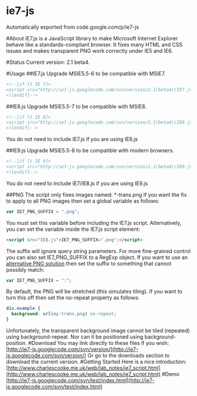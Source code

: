 # ie7-js
Automatically exported from code.google.com/p/ie7-js

#About
IE7.js is a JavaScript library to make Microsoft Internet Explorer behave like a standards-compliant browser. It fixes many HTML and CSS issues and makes transparent PNG work correctly under IE5 and IE6.

#Status
Current version: 2.1 beta4.

#Usage
##IE7.js
Upgrade MSIE5.5-6 to be compatible with MSIE7.
```html
<!--[if lt IE 7]>
<script src="http://ie7-js.googlecode.com/svn/version/2.1(beta4)/IE7.js"></script>
<![endif]-->
```

##IE8.js
Upgrade MSIE5.5-7 to be compatible with MSIE8.
```html
<!--[if lt IE 8]>
<script src="http://ie7-js.googlecode.com/svn/version/2.1(beta4)/IE8.js"></script>
<![endif]-->
```
You do not need to include IE7.js if you are using IE8.js

##IE9.js
Upgrade MSIE5.5-8 to be compatible with modern browsers.
```html
<!--[if lt IE 9]>
<script src="http://ie7-js.googlecode.com/svn/version/2.1(beta4)/IE9.js"></script>
<![endif]-->
```
You do not need to include IE7/IE8.js if you are using IE9.js

##PNG
The script only fixes images named: *-trans.png
If you want the fix to apply to all PNG images then set a global variable as follows:
```javascript
var IE7_PNG_SUFFIX = ".png";
```
You must set this variable before including the IE7.js script. Alternatively, you can set the variable inside the IE7.js script element:

```html
<script src="IE8.js">IE7_PNG_SUFFIX=".png";</script>
```
The suffix will ignore query string parameters. For more fine-grained control you can also set IE7_PNG_SUFFIX to a RegExp object. If you want to use an [alternative PNG solution](http://www.dillerdesign.com/experiment/DD_belatedPNG/) then set the suffix to something that cannot possibly match:

```javascript
var IE7_PNG_SUFFIX = ":";
```
By default, the PNG will be stretched (this simulates tiling). If you want to turn this off then set the no-repeat property as follows:

```css
div.example {
  background: url(my-trans.png) no-repeat;
}
```
Unfortunately, the transparent background image cannot be tiled (repeated) using background-repeat. Nor can it be positioned using background-position.
#Download
You may link directly to these files if you wish:
[http://ie7-js.googlecode.com/svn/version/](http://ie7-js.googlecode.com/svn/version/)
Or go to the downloads section to download the current version.
#Getting Started
Here is a nice introduction:
[http://www.charlescooke.me.uk/web/lab_notes/ie7_script.html](http://www.charlescooke.me.uk/web/lab_notes/ie7_script.html)
#Demo
[http://ie7-js.googlecode.com/svn/test/index.html](http://ie7-js.googlecode.com/svn/test/index.html)
